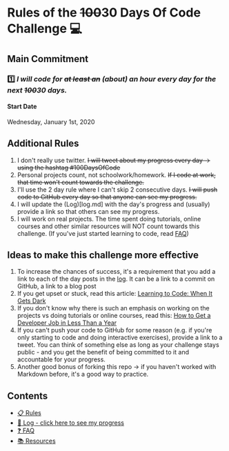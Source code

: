 # Rules of the ~~100~~30 Days Of Code Challenge :computer:

## Main Commitment
### :one: *I will code for ~~at least an~~ (about) an hour every day for the next ~~100~~30 days.*

#### Start Date
Wednesday, January 1st, 2020

## Additional Rules
1. I don't really use twitter. ~~I will tweet about my progress every day -> using the hashtag #100DaysOfCode~~
2. Personal projects count, not schoolwork/homework. ~~If I code at work, that time won't count towards the challenge.~~
3. I'll use the 2 day rule where I can't skip 2 consecutive days. ~~I will push code to GitHub every day so that anyone can see my progress.~~
4. I will update the (Log)[log.md] with the day's progress and (usually) provide a link so that others can see my progress.
5. I will work on real projects. The time spent doing tutorials, online courses and other similar resources will NOT count towards this challenge. (If you've just started learning to code, read [FAQ](FAQ.md))


## Ideas to make this challenge more effective
1. To increase the chances of success, it's a requirement that you add a link to each of the day posts in the [log](log.md). It can be a link to a commit on GitHub, a link to a blog post
2. If you get upset or stuck, read this article: [Learning to Code: When It Gets Dark](https://medium.freecodecamp.com/learning-to-code-when-it-gets-dark-e485edfb58fd)
3. If you don't know why there is such an emphasis on working on the projects vs doing tutorials or online courses, read this: [How to Get a Developer Job in Less Than a Year](https://medium.freecodecamp.com/how-to-get-a-developer-job-in-less-than-a-year-c27bbfe71645)
4. If you can't push your code to GitHub for some reason (e.g. if you're only starting to code and doing interactive exercises), provide a link to a tweet. You can think of something else as long as your challenge stays public - and you get the benefit of being committed to it and accountable for your progress.
5. Another good bonus of forking this repo -> if you haven't worked with Markdown before, it's a good way to practice.

## Contents
* [:clipboard: Rules](rules.md)
* [:scroll: Log - click here to see my progress](log.md)
* [:question: FAQ](FAQ.md)
* [:books: Resources](resources.md)
